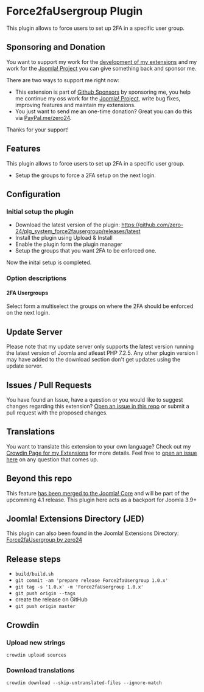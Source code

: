 # Force2faUsergroup Plugin

This plugin allows to force users to set up 2FA in a specific user group.

## Sponsoring and Donation

You want to support my work for the [development of my extensions](https://extensions.joomla.org/profile/profile/details/200189/) and my work for the [Joomla! Project](https://volunteers.joomla.org/joomlers/248-tobias-zulauf) you can give something back and sponsor me.

There are two ways to support me right now:
- This extension is part of [Github Sponsors](https://github.com/sponsors/zero-24/) by sponsoring me, you help me continue my oss work for the [Joomla! Project](https://volunteers.joomla.org/joomlers/248-tobias-zulauf), write bug fixes, improving features and maintain my extensions.
- You just want to send me an one-time donation? Great you can do this via [PayPal.me/zero24](https://www.paypal.me/zero24).

Thanks for your support!

## Features

This plugin allows to force users to set up 2FA in a specific user group.

- Setup the groups to force a 2FA setup on the next login.

## Configuration

### Initial setup the plugin

- Download the latest version of the plugin: https://github.com/zero-24/plg_system_force2fausergroup/releases/latest
- Install the plugin using Upload & Install
- Enable the plugin form the plugin manager
- Setup the groups that you want 2FA to be enforced one.

Now the inital setup is completed.

### Option descriptions

#### 2FA Usergroups

Select form a multiselect the groups on where the 2FA should be enforced on the next login.

## Update Server

Please note that my update server only supports the latest version running the latest version of Joomla and atleast PHP 7.2.5.
Any other plugin version I may have added to the download section don't get updates using the update server.

## Issues / Pull Requests

You have found an Issue, have a question or you would like to suggest changes regarding this extension?
[Open an issue in this repo](https://github.com/zero-24/plg_system_force2fausergroup/issues/new) or submit a pull request with the proposed changes.

## Translations

You want to translate this extension to your own language? Check out my [Crowdin Page for my Extensions](https://joomla.crowdin.com/zero-24) for more details. Feel free to [open an issue here](https://github.com/zero-24/plg_system_force2fausergroup/issues/new) on any question that comes up.

## Beyond this repo

This feature [has been merged to the Joomla! Core](https://github.com/joomla/joomla-cms/pull/30522) and will be part of the upcomming 4.1 release. This plugin here acts as a backport for Joomla 3.9+ 

## Joomla! Extensions Directory (JED)

This plugin can also been found in the Joomla! Extensions Directory: [Force2faUsergroup by zero24](https://extensions.joomla.org/extension/force2fausergroup/)

## Release steps

- `build/build.sh`
- `git commit -am 'prepare release Force2faUsergroup 1.0.x'`
- `git tag -s '1.0.x' -m 'Force2faUsergroup 1.0.x'`
- `git push origin --tags`
- create the release on GitHub
- `git push origin master`

## Crowdin

### Upload new strings

`crowdin upload sources`

### Download translations

`crowdin download --skip-untranslated-files --ignore-match`
